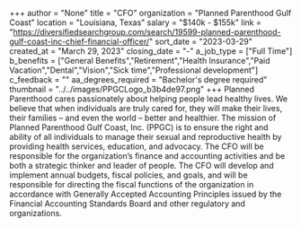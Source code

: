 +++
author = "None"
title = "CFO"
organization = "Planned Parenthood Gulf Coast"
location = "Louisiana, Texas"
salary = "$140k - $155k"
link = "https://diversifiedsearchgroup.com/search/19599-planned-parenthood-gulf-coast-inc-chief-financial-officer/"
sort_date = "2023-03-29"
created_at = "March 29, 2023"
closing_date = "-"
a_job_type = ["Full Time"]
b_benefits = ["General Benefits","Retirement","Health Insurance","Paid Vacation","Dental","Vision","Sick time","Professional development"]
c_feedback = ""
aa_degrees_required = "Bachelor's degree required"
thumbnail = "../../images/PPGCLogo_b3b4de97.png"
+++
Planned Parenthood cares passionately about helping people lead healthy lives. We believe that when individuals are truly cared for, they will make their lives, their families – and even the world – better and healthier.  The mission of Planned Parenthood Gulf Coast, Inc. (PPGC) is to ensure the right and ability of all individuals to manage their sexual and reproductive health by providing health services, education, and advocacy. The CFO will be responsible for the organization’s finance and accounting activities and be both a strategic thinker and leader of people.   The CFO will develop and implement annual budgets, fiscal policies, and goals, and will be responsible for directing the fiscal functions of the organization in accordance with Generally Accepted Accounting Principles issued by the Financial Accounting Standards Board and other regulatory and organizations.

